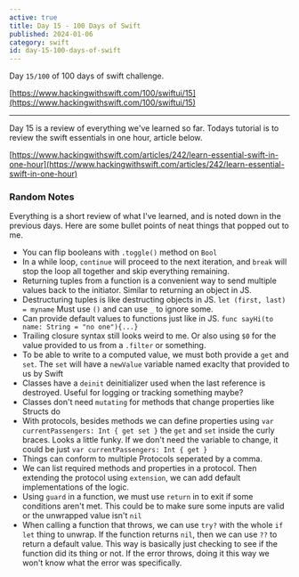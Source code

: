 ```yaml
---
active: true
title: Day 15 - 100 Days of Swift
published: 2024-01-06
category: swift
id: day-15-100-days-of-swift
---
```


Day `15/100` of 100 days of swift challenge.

[https://www.hackingwithswift.com/100/swiftui/15](https://www.hackingwithswift.com/100/swiftui/15)

---

Day 15 is a review of everything we've learned so far. Todays tutorial is to review the swift essentials in one hour, article below.

[https://www.hackingwithswift.com/articles/242/learn-essential-swift-in-one-hour](https://www.hackingwithswift.com/articles/242/learn-essential-swift-in-one-hour)

### Random Notes

Everything is a short review of what I've learned, and is noted down in the previous days. Here are some bullet points of neat things that popped out to me.

-   You can flip booleans with `.toggle()` method on `Bool`
-   In a while loop, `continue` will proceed to the next iteration, and `break` will stop the loop all together and skip everything remaining.
-   Returning tuples from a function is a convenient way to send multiple values back to the initiator. Similar to returning an object in JS.
-   Destructuring tuples is like destructing objects in JS. `let (first, last) = myname` Must use `()` and can use `_` to ignore some.
-   Can provide default values to functions just like in JS. `func sayHi(to name: String = "no one"){...}`
-   Trailing closure syntax still looks weird to me. Or also using `$0` for the value provided to us from a `.filter` or something.
-   To be able to write to a computed value, we must both provide a `get` and `set`. The `set` will have a `newValue` variable named exaclty that provided to us by Swift
-   Classes have a `deinit` deinitializer used when the last reference is destroyed. Useful for logging or tracking something maybe?
-   Classes don't need `mutating` for methods that change properties like Structs do
-   With protocols, besides methods we can define properties using `var currentPassengers: Int { get set }` the `get` and `set` inside the curly braces. Looks a little funky. If we don't need the variable to change, it could be just `var currentPassengers: Int { get }`
-   Things can conform to multiple Protocols seperated by a comma.
-   We can list required methods and properties in a protocol. Then extending the protocol using `extension`, we can add default implementations of the logic.
-   Using `guard` in a function, we must use `return` in to exit if some conditions aren't met. This could be to make sure some inputs are valid or the unwrapped value isn't `nil`
-   When calling a function that throws, we can use `try?` with the whole `if let` thing to unwrap. If the function returns `nil`, then we can use `??` to return a default value. This way is basically just checking to see if the function did its thing or not. If the error throws, doing it this way we won't know what the error was specifically.
